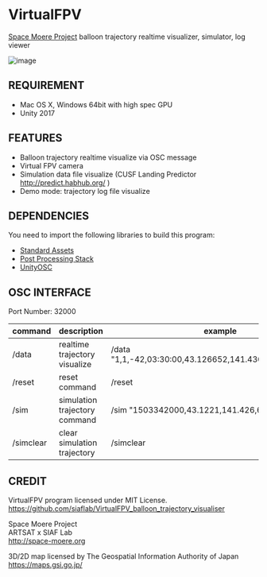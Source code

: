 VirtualFPV
===
[Space Moere Project](http://space-moere.org) balloon trajectory realtime visualizer, simulator, log viewer

![image](demo.gif)

## REQUIREMENT

- Mac OS X, Windows 64bit with high spec GPU
- Unity 2017

## FEATURES

- Balloon trajectory realtime visualize via OSC message
- Virtual FPV camera
- Simulation data file visualize (CUSF Landing Predictor http://predict.habhub.org/ )
- Demo mode: trajectory log file visualize

## DEPENDENCIES

You need to import the following libraries to build this program:

- [Standard Assets](https://docs.unity3d.com/Manual/HOWTO-InstallStandardAssets.html)
- [Post Processing Stack](https://assetstore.unity.com/packages/essentials/post-processing-stack-83912)
- [UnityOSC](https://github.com/jorgegarcia/UnityOSC)

## OSC INTERFACE

Port Number: 32000

| command | description | example |
----|----|----
| /data | realtime trajectory visualize | /data "1,1,-42,03:30:00,43.126652,141.430371,6M,\x00\r\n" |
| /reset | reset command | /reset |
| /sim | simulation trajectory command | /sim "1503342000,43.1221,141.426,62" |
| /simclear | clear simulation trajectory | /simclear |

## CREDIT
VirtualFPV program licensed under MIT License.  
https://github.com/siaflab/VirtualFPV_balloon_trajectory_visualiser

Space Moere Project  
ARTSAT x SIAF Lab  
http://space-moere.org

3D/2D map licensed by
The Geospatial Information Authority of Japan  
https://maps.gsi.go.jp/
